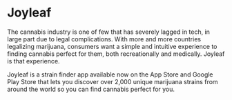 # Joyleaf
The cannabis industry is one of few that has severely lagged in tech, in large part due to legal complications. With more and more countries legalizing marijuana, consumers want a simple and intuitive experience to finding cannabis perfect for them, both recreationally and medically. Joyleaf is that experience. 

Joyleaf is a strain finder app available now on the App Store and Google Play Store that lets you discover over 2,000 unique marijuana strains from around the world so you can find cannabis perfect for you.

